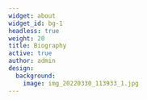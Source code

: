 ```yaml
---
widget: about
widget_id: bg-1
headless: true
weight: 20
title: Biography
active: true
author: admin
design:
  background:
    image: img_20220330_113933_1.jpg
---
```

